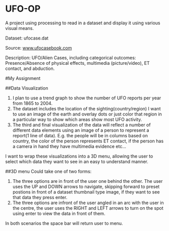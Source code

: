 # UFO-OP
A project using processing to read in a dataset and display it using various visual means.

Dataset:  ufocase.dat

Source:  www.ufocasebook.com

Description:  UFO/Alien Cases, including categorical outcomes:
Presence/Absence of physical effects, multimedia (picture/video),
ET contact, and abduction.

#My Assignment

##Data Visualization
1. I plan to use a trend graph to show the number of UFO reports per year from 1865 to 2004.
2. The dataset includes the location of the sighting(country/region) I want to use an image of the earth and overlay dots or just color that region in a particular way to show which areas show most UFO activity.
3. The third and final visualization of the data will reflect a number of different data elements using an image of a person to represent a report(1 line of data). E.g. the people will be in columns based on country, the color of the person represents ET contact, if the person has a camera in hand they have multimedia evidence etc...

I want to wrap these visualizations into a 3D menu, allowing the user to select which data they want to see in an easy to understand manner.

##3D menu
Could take one of two forms:

1. The three options are in front of the user one behind the other. The user uses the UP and DOWN arrows to navigate, skipping forward to preset postions in front of a dataset thumbnail type image, if they want to see that data they press enter.
2. The three options are infront of the user angled in an arc with the user in the centre, the user uses the RIGHT and LEFT arrows to turn on the spot using enter to view the data in front of them.

In both scenarios the space bar will return user to menu.
